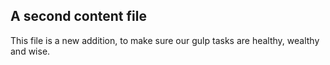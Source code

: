 ## A second content file

This file is a new addition, to make sure our gulp tasks are healthy, wealthy and wise. 
